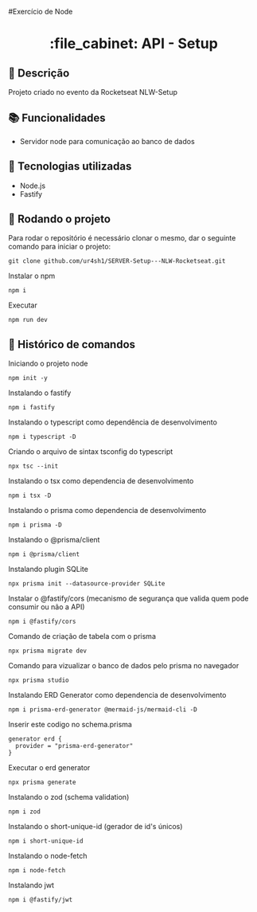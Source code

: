 #Exercício de Node
<h1 align="center">:file_cabinet: API - Setup</h1>

## :memo: Descrição
Projeto criado no evento da Rocketseat NLW-Setup

## :books: Funcionalidades
* Servidor node para comunicação ao banco de dados

## :wrench: Tecnologias utilizadas
* Node.js
* Fastify

## :rocket: Rodando o projeto
Para rodar o repositório é necessário clonar o mesmo, dar o seguinte comando para iniciar o projeto:
```
git clone github.com/ur4sh1/SERVER-Setup---NLW-Rocketseat.git
```
Instalar o npm
```
npm i
```
Executar
```
npm run dev
```

## :wrench: Histórico de comandos

Iniciando o projeto node
```
npm init -y
```
Instalando o fastify
```
npm i fastify
```
Instalando o typescript como dependência de desenvolvimento
```
npm i typescript -D
```
Criando o arquivo de sintax tsconfig do typescript
```
npx tsc --init
```
Instalando o tsx como dependencia de desenvolvimento
```
npm i tsx -D
```
Instalando o prisma como dependencia de desenvolvimento
```
npm i prisma -D
```
Instalando o @prisma/client
```
npm i @prisma/client
```
Instalando plugin SQLite
```
npx prisma init --datasource-provider SQLite
```
Instalar o @fastify/cors (mecanismo de segurança que valida quem pode consumir ou não a API)
```
npm i @fastify/cors
```



Comando de criação de tabela com o prisma
```
npx prisma migrate dev
```
Comando para vizualizar o banco de dados pelo prisma no navegador
```
npx prisma studio
```
Instalando ERD Generator como dependencia de desenvolvimento
```
npm i prisma-erd-generator @mermaid-js/mermaid-cli -D
```
Inserir este codigo no schema.prisma
```
generator erd {
  provider = "prisma-erd-generator"
}
```
Executar o erd generator
```
npx prisma generate
```
Instalando o zod (schema validation)
```
npm i zod
```
Instalando o short-unique-id (gerador de id's únicos)
```
npm i short-unique-id
```
Instalando o node-fetch
```
npm i node-fetch
```
Instalando jwt
```
npm i @fastify/jwt
```